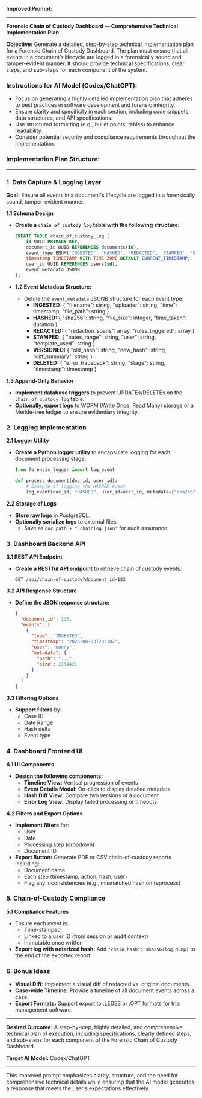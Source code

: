 **Improved Prompt:**

---

**Forensic Chain of Custody Dashboard — Comprehensive Technical Implementation Plan**

**Objective:** Generate a detailed, step-by-step technical implementation plan for a Forensic Chain of Custody Dashboard. The plan must ensure that all events in a document’s lifecycle are logged in a forensically sound and tamper-evident manner. It should provide technical specifications, clear steps, and sub-steps for each component of the system.

### Instructions for AI Model (Codex/ChatGPT):
- Focus on generating a highly detailed implementation plan that adheres to best practices in software development and forensic integrity.
- Ensure clarity and specificity in each section, including code snippets, data structures, and API specifications.
- Use structured formatting (e.g., bullet points, tables) to enhance readability.
- Consider potential security and compliance requirements throughout the implementation.

### Implementation Plan Structure:

---

### 1. Data Capture & Logging Layer

**Goal:** Ensure all events in a document's lifecycle are logged in a forensically sound, tamper-evident manner.

**1.1 Schema Design**
- **Create a `chain_of_custody_log` table with the following structure:**
    ```sql
    CREATE TABLE chain_of_custody_log (
        id UUID PRIMARY KEY,
        document_id UUID REFERENCES documents(id),
        event_type ENUM('INGESTED', 'HASHED', 'REDACTED', 'STAMPED', 'VERSIONED', 'DELETED') NOT NULL,
        timestamp TIMESTAMP WITH TIME ZONE DEFAULT CURRENT_TIMESTAMP,
        user_id UUID REFERENCES users(id),
        event_metadata JSONB
    );
    ```

- **1.2 Event Metadata Structure:**
    - Define the `event_metadata` JSONB structure for each event type:
        - **INGESTED:** { "filename": string, "uploader": string, "time": timestamp, "file_path": string }
        - **HASHED:** { "sha256": string, "file_size": integer, "time_taken": duration }
        - **REDACTED:** { "redaction_spans": array, "rules_triggered": array }
        - **STAMPED:** { "bates_range": string, "user": string, "template_used": string }
        - **VERSIONED:** { "old_hash": string, "new_hash": string, "diff_summary": string }
        - **DELETED:** { "error_traceback": string, "stage": string, "timestamp": timestamp }

**1.3 Append-Only Behavior**
- **Implement database triggers** to prevent UPDATEs/DELETEs on the `chain_of_custody_log` table.
- **Optionally, export logs** to WORM (Write Once, Read Many) storage or a Merkle-tree ledger to ensure evidentiary integrity.

### 2. Logging Implementation

**2.1 Logger Utility**
- **Create a Python logger utility** to encapsulate logging for each document processing stage:
    ```python
    from forensic_logger import log_event

    def process_document(doc_id, user_id):
        # Example of logging the HASHED event
        log_event(doc_id, "HASHED", user_id=user_id, metadata={"sha256": hash_val})
    ```

**2.2 Storage of Logs**
- **Store raw logs** in PostgreSQL.
- **Optionally serialize logs** to external files:
    - Save as `doc_path + ".chainlog.json"` for audit assurance.

### 3. Dashboard Backend API

**3.1 REST API Endpoint**
- **Create a RESTful API endpoint** to retrieve chain of custody events:
    ```http
    GET /api/chain-of-custody?document_id=123
    ```

**3.2 API Response Structure**
- **Define the JSON response structure:**
    ```json
    {
      "document_id": 123,
      "events": [
        {
          "type": "INGESTED",
          "timestamp": "2025-08-03T20:10Z",
          "user": "manny",
          "metadata": {
            "path": "...",
            "size": 2134421
          }
        }
      ]
    }
    ```

**3.3 Filtering Options**
- **Support filters** by:
    - Case ID
    - Date Range
    - Hash delta
    - Event type

### 4. Dashboard Frontend UI

**4.1 UI Components**
- **Design the following components:**
    - **Timeline View:** Vertical progression of events
    - **Event Details Modal:** On-click to display detailed metadata
    - **Hash Diff View:** Compare two versions of a document
    - **Error Log View:** Display failed processing or timeouts

**4.2 Filters and Export Options**
- **Implement filters** for:
    - User
    - Date
    - Processing step (dropdown)
    - Document ID
- **Export Button:** Generate PDF or CSV chain-of-custody reports including:
    - Document name
    - Each step (timestamp, action, hash, user)
    - Flag any inconsistencies (e.g., mismatched hash on reprocess)

### 5. Chain-of-Custody Compliance

**5.1 Compliance Features**
- Ensure each event is:
    - Time-stamped
    - Linked to a user ID (from session or audit context)
    - Immutable once written
- **Export log with notarized hash:** Add `"chain_hash": sha256(log_dump)` to the end of the exported report.

### 6. Bonus Ideas

- **Visual Diff:** Implement a visual diff of redacted vs. original documents.
- **Case-wide Timeline:** Provide a timeline of all document events across a case.
- **Export Formats:** Support export to .LEDES or .OPT formats for trial management software.

---

**Desired Outcome:** A step-by-step, highly detailed, and comprehensive technical plan of execution, including specifications, clearly defined steps, and sub-steps for each component of the Forensic Chain of Custody Dashboard.

**Target AI Model:** Codex/ChatGPT

---

This improved prompt emphasizes clarity, structure, and the need for comprehensive technical details while ensuring that the AI model generates a response that meets the user's expectations effectively.
